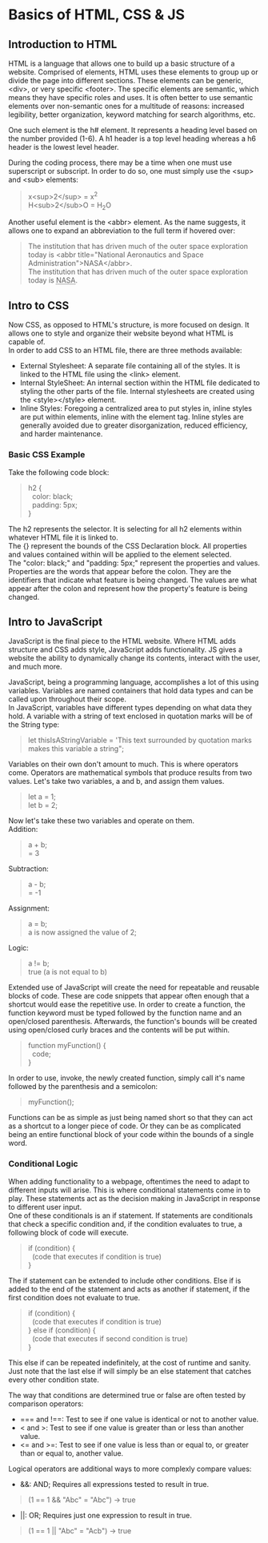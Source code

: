 # Basics of HTML, CSS & JS

## Introduction to HTML

HTML is a language that allows one to build up a basic structure of a website. Comprised of elements, HTML uses these elements to group up or divide the page into different sections. These elements can be generic, \<div>, or very specific \<footer>. The specific elements are semantic, which means they have specific roles and uses. It is often better to use semantic elements over non-semantic ones for a multitude of reasons: increased legibility, better organization, keyword matching for search algorithms, etc.

One such element is the h# element. It represents a heading level based on the number provided (1-6). A h1 header is a top level heading whereas a h6 header is the lowest level header.

During the coding process, there may be a time when one must use superscript or subscript. In order to do so, one must simply use the \<sup> and \<sub> elements:
> x\<sup>2\</sup> = x<sup>2</sup>  
> H\<sub>2\</sub>O = H<sub>2</sub>O  

Another useful element is the \<abbr> element. As the name suggests, it allows one to expand an abbreviation to the full term if hovered over:
> The institution that has driven much of the outer space exploration today is \<abbr title="National Aeronautics and Space Administration">NASA\</abbr>.  
> The institution that has driven much of the outer space exploration today is <abbr title="National Aeronautics and Space Administration">NASA</abbr>.

## Intro to CSS

Now CSS, as opposed to HTML's structure, is more focused on design. It allows one to style and organize their website beyond what HTML is capable of.  
In order to add CSS to an HTML file, there are three methods available:

- External Stylesheet: A separate file containing all of the styles. It is linked to the HTML file using the \<link> element.
- Internal StyleSheet: An internal section within the HTML file dedicated to styling the other parts of the file. Internal stylesheets are created using the \<style>\</style> element.
- Inline Styles: Foregoing a centralized area to put styles in, inline styles are put within elements, inline with the element tag. Inline styles are generally avoided due to greater disorganization, reduced efficiency, and harder maintenance.

### Basic CSS Example

Take the following code block:
>h2 {  
>&nbsp;&nbsp;color: black;  
>&nbsp;&nbsp;padding: 5px;  
>}

The h2 represents the selector. It is selecting for all h2 elements within whatever HTML file it is linked to.  
The {} represent the bounds of the CSS Declaration block. All properties and values contained within will be applied to the element selected.  
The "color: black;" and "padding: 5px;" represent the properties and values. Properties are the words that appear before the colon. They are the identifiers that indicate what feature is being changed. The values are what appear after the colon and represent how the property's feature is being changed.

## Intro to JavaScript

JavaScript is the final piece to the HTML website. Where HTML adds structure and CSS adds style, JavaScript adds functionality. JS gives a website the ability to dynamically change its contents, interact with the user, and much more.

JavaScript, being a programming language, accomplishes a lot of this using variables. Variables are named containers that hold data types and can be called upon throughout their scope.  
In JavaScript, variables have different types depending on what data they hold. A variable with a string of text enclosed in quotation marks will be of the String type:

> let thisIsAStringVariable = 'This text surrounded by quotation marks makes this variable a string";  

Variables on their own don't amount to much. This is where operators come. Operators are mathematical symbols that produce results from two values. Let's take two variables, a and b, and assign them values.

> let a = 1;  
> let b = 2;

Now let's take these two variables and operate on them.  
Addition:

> a + b;  
> = 3

Subtraction:

> a - b;  
> = -1

Assignment:

> a = b;  
> a is now assigned the value of 2;

Logic:

> a != b;  
> true (a is not equal to b)

Extended use of JavaScript will create the need for repeatable and reusable blocks of code. These are code snippets that appear often enough that a shortcut would ease the repetitive use. In order to create a function, the function keyword must be typed followed by the function name and an open/closed parenthesis. Afterwards, the function's bounds will be created using open/closed curly braces and the contents will be put within.

> function myFunction() {  
> &nbsp;&nbsp;code;  
> }

In order to use, invoke, the newly created function, simply call it's name followed by the parenthesis and a semicolon:

> myFunction();

Functions can be as simple as just being named short so that they can act as a shortcut to a longer piece of code. Or they can be as complicated being an entire functional block of your code within the bounds of a single word.

### Conditional Logic

When adding functionality to a webpage, oftentimes the need to adapt to different inputs will arise. This is where conditional statements come in to play. These statements act as the decision making in JavaScript in response to different user input.  
One of these conditionals is an if statement. If statements are conditionals that check a specific condition and, if the condition evaluates to true, a following block of code will execute.

> if (condition) {  
> &nbsp;&nbsp;(code that executes if condition is true)  
>}

The if statement can be extended to include other conditions. Else if is added to the end of the statement and acts as another if statement, if the first condition does not evaluate to true.

> if (condition) {  
> &nbsp;&nbsp;(code that executes if condition is true)  
> } else if (condition) {  
> &nbsp;&nbsp;(code that executes if second condition is true)  
> }

This else if can be repeated indefinitely, at the cost of runtime and sanity. Just note that the last else if will simply be an else statement that catches every other condition state.

The way that conditions are determined true or false are often tested by comparison operators:

- === and !==: Test to see if one value is identical or not to another value.
- < and >: Test to see if one value is greater than or less than another value.
- <= and >=: Test to see if one value is less than or equal to, or greater than or equal to, another value.

Logical operators are additional ways to more complexly compare values:

- &&: AND; Requires all expressions tested to result in true.

> (1 == 1 && "Abc" = "Abc") -> true

- ||: OR; Requires just one expression to result in true.

> (1 == 1 || "Abc" = "Acb") -> true
